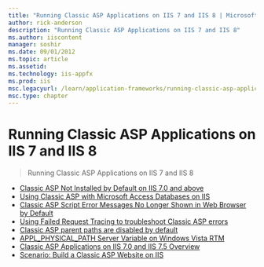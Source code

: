 ```yaml
---
title: "Running Classic ASP Applications on IIS 7 and IIS 8 | Microsoft Docs"
author: rick-anderson
description: "Running Classic ASP Applications on IIS 7 and IIS 8"
ms.author: iiscontent
manager: soshir
ms.date: 09/01/2012
ms.topic: article
ms.assetid: 
ms.technology: iis-appfx
ms.prod: iis
msc.legacyurl: /learn/application-frameworks/running-classic-asp-applications-on-iis-7-and-iis-8
msc.type: chapter
---
```

Running Classic ASP Applications on IIS 7 and IIS 8
====================
> Running Classic ASP Applications on IIS 7 and IIS 8


- [Classic ASP Not Installed by Default on IIS 7.0 and above](classic-asp-not-installed-by-default-on-iis.md)
- [Using Classic ASP with Microsoft Access Databases on IIS](using-classic-asp-with-microsoft-access-databases-on-iis.md)
- [Classic ASP Script Error Messages No Longer Shown in Web Browser by Default](classic-asp-script-error-messages-no-longer-shown-in-web-browser-by-default.md)
- [Using Failed Request Tracing to troubleshoot Classic ASP errors](using-failed-request-tracing-to-troubleshoot-classic-asp-errors.md)
- [Classic ASP parent paths are disabled by default](classic-asp-parent-paths-are-disabled-by-default.md)
- [APPL\_PHYSICAL\_PATH Server Variable on Windows Vista RTM](applphysicalpath-server-variable-on-windows-vista-rtm.md)
- [Classic ASP Applications on IIS 7.0 and IIS 7.5 Overview](classic-asp-applications-on-iis-overview.md)
- [Scenario: Build a Classic ASP Website on IIS](scenario-build-a-classic-asp-website-on-iis.md)